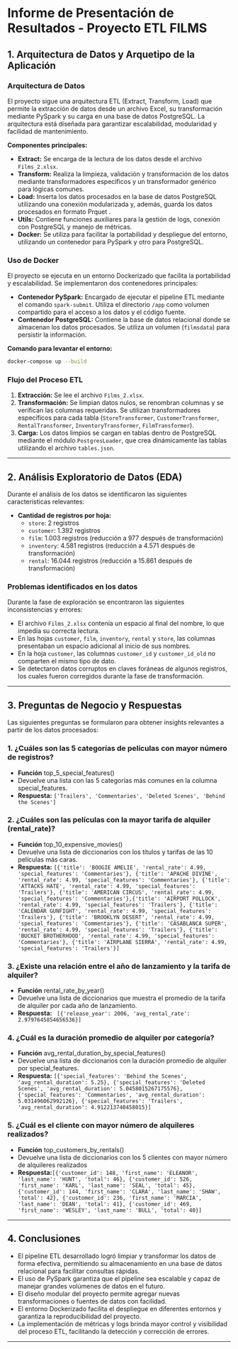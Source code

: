 # Informe de Presentación de Resultados - Proyecto ETL FILMS

## 1. Arquitectura de Datos y Arquetipo de la Aplicación

### Arquitectura de Datos

El proyecto sigue una arquitectura ETL (Extract, Transform, Load) que permite la extracción de datos desde un archivo Excel, su transformación mediante PySpark y su carga en una base de datos PostgreSQL. La arquitectura está diseñada para garantizar escalabilidad, modularidad y facilidad de mantenimiento.

**Componentes principales:**

- **Extract:** Se encarga de la lectura de los datos desde el archivo `Films_2.xlsx`.
- **Transform:** Realiza la limpieza, validación y transformación de los datos mediante transformadores específicos y un transformador genérico para lógicas comunes.
- **Load:** Inserta los datos procesados en la base de datos PostgreSQL utilizando una conexión modularizada y, además, guarda los datos procesados en formato Prquet .
- **Utils:** Contiene funciones auxiliares para la gestión de logs, conexión con PostgreSQL y manejo de métricas.
- **Docker:** Se utiliza para facilitar la portabilidad y despliegue del entorno, utilizando un contenedor para PySpark y otro para PostgreSQL.

### Uso de Docker

El proyecto se ejecuta en un entorno Dockerizado que facilita la portabilidad y escalabilidad. Se implementaron dos contenedores principales:

- **Contenedor PySpark:** Encargado de ejecutar el pipeline ETL mediante el comando `spark-submit`. Utiliza el directorio `/app` como volumen compartido para el acceso a los datos y el código fuente.
- **Contenedor PostgreSQL:** Contiene la base de datos relacional donde se almacenan los datos procesados. Se utiliza un volumen (`filmsdata`) para persistir la información.

**Comando para levantar el entorno:**

```bash
docker-compose up --build
```

### Flujo del Proceso ETL

1. **Extracción:** Se lee el archivo `Films_2.xlsx`.
2. **Transformación:** Se limpian datos nulos, se renombran columnas y se verifican las columnas requeridas. Se utilizan transformadores específicos para cada tabla (`StoreTransformer`, `CustomerTransformer`, `RentalTransformer`, `InventoryTransformer`, `FilmTransformer`).
3. **Carga:** Los datos limpios se cargan en tablas dentro de PostgreSQL mediante el módulo `PostgresLoader`, que crea dinámicamente las tablas utilizando el archivo `tables.json`.

---

## 2. Análisis Exploratorio de Datos (EDA)

Durante el análisis de los datos se identificaron las siguientes características relevantes:

- **Cantidad de registros por hoja:**
  - `store`: 2 registros
  - `customer`: 1.392 registros
  - `film`: 1.003 registros (reducción a 977 después de transformación)
  - `inventory`: 4.581 registros (reducción a 4.571 después de transformación)
  - `rental`: 16.044 registros (reducción a 15.861 después de transformación)

### Problemas identificados en los datos

Durante la fase de exploración se encontraron las siguientes inconsistencias y errores:

- El archivo `Films_2.xlsx` contenía un espacio al final del nombre, lo que impedía su correcta lectura.
- En las hojas `customer`, `film`, `inventory`, `rental` y `store`, las columnas presentaban un espacio adicional al inicio de sus nombres.
- En la hoja `customer`, las columnas `customer_id` y `customer_id_old` no comparten el mismo tipo de dato.
- Se detectaron datos corruptos en claves foráneas de algunos registros, los cuales fueron corregidos durante la fase de transformación.

---

## 3. Preguntas de Negocio y Respuestas

Las siguientes preguntas se formularon para obtener insights relevantes a partir de los datos procesados:

### 1. ¿Cuáles son las 5 categorías de películas con mayor número de registros?
  - **Función** top_5_special_features()
  - Devuelve una lista con las 5 categorías más comunes en la columna special_features.
  - **Respuesta:**  `['Trailers', 'Commentaries', 'Deleted Scenes', 'Behind the Scenes']`

### 2. ¿Cuáles son las películas con la mayor tarifa de alquiler (rental_rate)?
  - **Función** top_10_expensive_movies()
  - Devuelve una lista de diccionarios con los títulos y tarifas de las 10 películas más caras.
  - **Respuesta:**  `[{'title': 'BOOGIE AMELIE', 'rental_rate': 4.99, 'special_features': 'Commentaries'}, {'title': 'APACHE DIVINE', 'rental_rate': 4.99, 'special_features': 'Commentaries'}, {'title': 'ATTACKS HATE', 'rental_rate': 4.99, 'special_features': 'Trailers'}, {'title': 'AMERICAN CIRCUS', 'rental_rate': 4.99, 'special_features': 'Commentaries'},{'title': 'AIRPORT POLLOCK', 'rental_rate': 4.99, 'special_features': 'Trailers'}, {'title': 'CALENDAR GUNFIGHT', 'rental_rate': 4.99, 'special_features': 'Trailers'}, {'title': 'BROOKLYN DESERT', 'rental_rate': 4.99, 'special_features': 'Commentaries'}, {'title': 'CASABLANCA SUPER', 'rental_rate': 4.99, 'special_features': 'Trailers'}, {'title': 'BUCKET BROTHERHOOD', 'rental_rate': 4.99, 'special_features': 'Commentaries'}, {'title': 'AIRPLANE SIERRA', 'rental_rate': 4.99, 'special_features': 'Trailers'}]`

### 3. ¿Existe una relación entre el año de lanzamiento y la tarifa de alquiler?
  - **Función** rental_rate_by_year()
  - Devuelve una lista de diccionarios que muestra el promedio de la tarifa de alquiler por cada año de lanzamiento.
  - **Respuesta:** ` [{'release_year': 2006, 'avg_rental_rate': 2.9797645854656536}]`

###  4. ¿Cuál es la duración promedio de alquiler por categoría?
  - **Función** avg_rental_duration_by_special_features()
  - Devuelve una lista de diccionarios con la duración promedio de alquiler por special_features.
  - **Respuesta:** `[{'special_features': 'Behind the Scenes', 'avg_rental_duration': 5.25}, {'special_features': 'Deleted Scenes', 'avg_rental_duration': 5.0458015267175576}, {'special_features': 'Commentaries', 'avg_rental_duration': 5.031496062992126}, {'special_features': 'Trailers', 'avg_rental_duration': 4.912213740458015}]`

### 5. ¿Cuál es el cliente con mayor número de alquileres realizados?
  - **Función** top_customers_by_rentals()
  - Devuelve una lista de diccionarios  con los 5 clientes con mayor número de alquileres realizados
  - **Respuesta:**`[{'customer_id': 148, 'first_name': 'ELEANOR', 'last_name': 'HUNT', 'total': 46}, {'customer_id': 526, 'first_name': 'KARL', 'last_name': 'SEAL', 'total': 45}, {'customer_id': 144, 'first_name': 'CLARA', 'last_name': 'SHAW', 'total': 42}, {'customer_id': 236, 'first_name': 'MARCIA', 'last_name': 'DEAN', 'total': 41}, {'customer_id': 469, 'first_name': 'WESLEY', 'last_name': 'BULL', 'total': 40}]`

---

## 4. Conclusiones

- El pipeline ETL desarrollado logró limpiar y transformar los datos de forma efectiva, permitiendo su almacenamiento en una base de datos relacional para facilitar consultas rápidas.
- El uso de PySpark garantiza que el pipeline sea escalable y capaz de manejar grandes volúmenes de datos en el futuro.
- El diseño modular del proyecto permite agregar nuevas transformaciones o fuentes de datos con facilidad.
- El entorno Dockerizado facilita el despliegue en diferentes entornos y garantiza la reproducibilidad del proyecto.
- La implementación de métricas y logs brinda mayor control y visibilidad del proceso ETL, facilitando la detección y corrección de errores.

---
